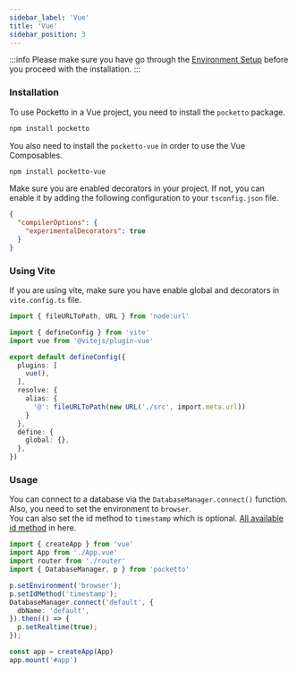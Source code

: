```yaml
---
sidebar_label: 'Vue'
title: 'Vue'
sidebar_position: 3
---
```


:::info
Please make sure you have go through the [Environment Setup](/docs/environment-setup) before you proceed with the installation.
:::

### Installation

To use Pocketto in a Vue project, you need to install the `pocketto` package.

```bash
npm install pocketto
```

You also need to install the `pocketto-vue` in order to use the Vue Composables.

```bash
npm install pocketto-vue
```

Make sure you are enabled decorators in your project. If not, you can enable it by adding the following configuration to your `tsconfig.json` file.

```json title="tsconfig.json"
{
  "compilerOptions": {
    "experimentalDecorators": true
  }
}
```

### Using Vite

If you are using vite, make sure you have enable global and decorators in `vite.config.ts` file.

```ts title="vite.config.ts"
import { fileURLToPath, URL } from 'node:url'

import { defineConfig } from 'vite'
import vue from '@vitejs/plugin-vue'

export default defineConfig({
  plugins: [
    vue(),
  ],
  resolve: {
    alias: {
      '@': fileURLToPath(new URL('./src', import.meta.url))
    }
  },
  define: {
    global: {},
  },
})

```

### Usage

You can connect to a database via the `DatabaseManager.connect()` function. <br />
Also, you need to set the environment to `browser`. <br />
You can also set the id method to `timestamp` which is optional. [All available id method](/docs/id) in here.

```ts title="src/main.ts"
import { createApp } from 'vue'
import App from './App.vue'
import router from './router'
import { DatabaseManager, p } from 'pocketto'

p.setEnvironment('browser');
p.setIdMethod('timestamp');
DatabaseManager.connect('default', {
  dbName: 'default',
}).then(() => {
  p.setRealtime(true);
});

const app = createApp(App)
app.mount('#app')
```